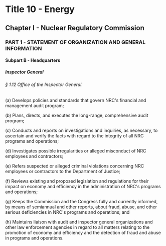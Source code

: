 
# Title 10 - Energy
## Chapter I - Nuclear Regulatory Commission
### PART 1 - STATEMENT OF ORGANIZATION AND GENERAL INFORMATION
#### Subpart B - Headquarters
##### Inspector General
###### § 1.12 Office of the Inspector General.

(a) Develops policies and standards that govern NRC's financial and management audit program;

(b) Plans, directs, and executes the long-range, comprehensive audit program;

(c) Conducts and reports on investigations and inquiries, as necessary, to ascertain and verify the facts with regard to the integrity of all NRC programs and operations;

(d) Investigates possible irregularities or alleged misconduct of NRC employees and contractors;

(e) Refers suspected or alleged criminal violations concerning NRC employees or contractors to the Department of Justice;

(f) Reviews existing and proposed legislation and regulations for their impact on economy and efficiency in the administration of NRC's programs and operations;

(g) Keeps the Commission and the Congress fully and currently informed, by means of semiannual and other reports, about fraud, abuse, and other serious deficiencies in NRC's programs and operations; and

(h) Maintains liaison with audit and inspector general organizations and other law enforcement agencies in regard to all matters relating to the promotion of economy and efficiency and the detection of fraud and abuse in programs and operations.
